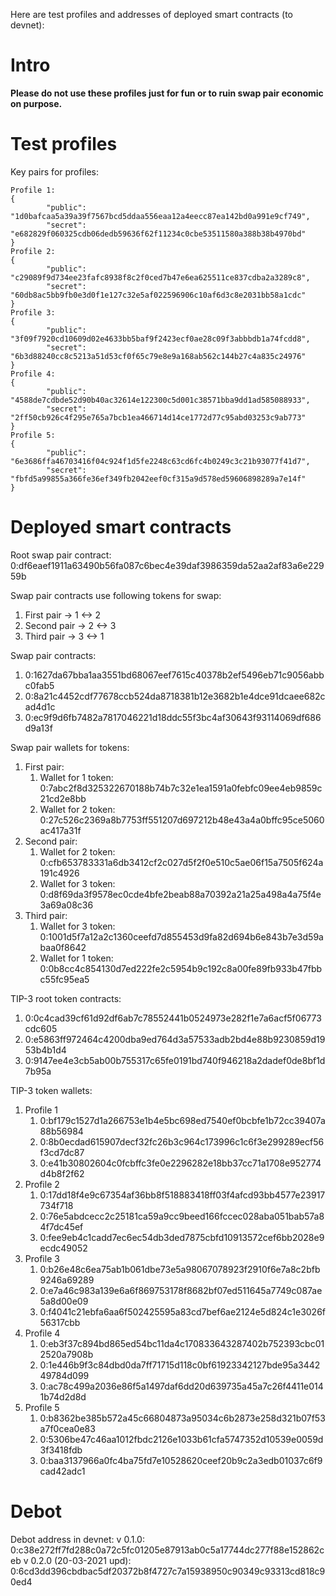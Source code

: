 Here are test profiles and addresses of deployed smart contracts (to devnet):

# Intro
**Please do not use these profiles just for fun or to ruin swap pair economic on purpose.**

# Test profiles

Key pairs for profiles:
```
Profile 1:
{
        "public": "1d0bafcaa5a39a39f7567bcd5ddaa556eaa12a4eecc87ea142bd0a991e9cf749",
        "secret": "e682829f060325cdb06dedb59636f62f11234c0cbe53511580a388b38b4970bd"
}
Profile 2:
{
        "public": "c29089f9d734ee23fafc8938f8c2f0ced7b47e6ea625511ce837cdba2a3289c8",
        "secret": "60db8ac5bb9fb0e3d0f1e127c32e5af022596906c10af6d3c8e2031bb58a1cdc"
}
Profile 3:
{
        "public": "3f09f7920cd10609d02e4633bb5baf9f2423ecf0ae28c09f3abbbdb1a74fcdd8",
        "secret": "6b3d88240cc8c5213a51d53cf0f65c79e8e9a168ab562c144b27c4a835c24976"
}
Profile 4:
{
        "public": "4588de7cdbde52d90b40ac32614e122300c5d001c38571bba9dd1ad585088933",
        "secret": "2ff50cb926c4f295e765a7bcb1ea466714d14ce1772d77c95abd03253c9ab773"
}
Profile 5:
{
        "public": "6e3686ffa46703416f04c924f1d5fe2248c63cd6fc4b0249c3c21b93077f41d7",
        "secret": "fbfd5a99855a366fe36ef349fb2042eef0cf315a9d578ed59606898289a7e14f"
}
```

# Deployed smart contracts
Root swap pair contract: 
0:df6eaef1911a63490b56fa087c6bec4e39daf3986359da52aa2af83a6e22959b

Swap pair contracts use following tokens for swap:
1. First pair  -> 1 <-> 2
2. Second pair -> 2 <-> 3
3. Third pair  -> 3 <-> 1
 
Swap pair contracts:
1. 0:1627da67bba1aa3551bd68067eef7615c40378b2ef5496eb71c9056abbc0fab5
2. 0:8a21c4452cdf77678ccb524da8718381b12e3682b1e4dce91dcaee682cad4d1c
3. 0:ec9f9d6fb7482a7817046221d18ddc55f3bc4af30643f93114069df686d9a13f

Swap pair wallets for tokens:
1. First pair:
    1. Wallet for 1 token: 0:7abc2f8d325322670188b74b7c32e1ea1591a0febfc09ee4eb9859c21cd2e8bb
    2. Wallet for 2 token: 0:27c526c2369a8b7753ff551207d697212b48e43a4a0bffc95ce5060ac417a31f
2. Second pair:
    1. Wallet for 2 token: 0:cfb653783331a6db3412cf2c027d5f2f0e510c5ae06f15a7505f624a191c4926
    2. Wallet for 3 token: 0:d8f69da3f9578ec0cde4bfe2beab88a70392a21a25a498a4a75f4e3a69a08c36
3. Third pair:
    1. Wallet for 3 token: 0:1001d5f7a12a2c1360ceefd7d855453d9fa82d694b6e843b7e3d59abaa0f8642
    2. Wallet for 1 token: 0:0b8cc4c854130d7ed222fe2c5954b9c192c8a00fe89fb933b47fbbc55fc95ea5

TIP-3 root token contracts: 
1. 0:0c4cad39cf61d92df6ab7c78552441b0524973e282f1e7a6acf5f06773cdc605
2. 0:e5863ff972464c4200dba9ed764d3a57533adb2bd4e88b9230859d1953b4b1d4
3. 0:9147ee4e3cb5ab00b755317c65fe0191bd740f946218a2dadef0de8bf1d7b95a

TIP-3 token wallets:
1. Profile 1
    1. 0:bf179c1527d1a266753e1b4e5bc698ed7540ef0bcbfe1b72cc39407a88b56984
    2. 0:8b0ecdad615907decf32fc26b3c964c173996c1c6f3e299289ecf56f3cd7dc87
    3. 0:e41b30802604c0fcbffc3fe0e2296282e18bb37cc71a1708e952774d4b8f2f62
2. Profile 2
    1. 0:17dd18f4e9c67354af36bb8f518883418ff03f4afcd93bb4577e23917734f718
    2. 0:76e5abdcecc2c25181ca59a9cc9beed166fccec028aba051bab57a84f7dc45ef
    3. 0:fee9eb4c1cadd7ec6ec54db3ded7875cbfd10913572cef6bb2028e9ecdc49052
3. Profile 3
    1. 0:b26e48c6ea75ab1b061dbe73e5a98067078923f2910f6e7a8c2bfb9246a69289
    2. 0:e7a46c983a139e6a6f869753178f8682bf07ed511645a7749c087ae5a8d00e09
    3. 0:f4041c21ebfa6aa6f502425595a83cd7bef6ae2124e5d824c1e3026f56317cbb
4. Profile 4
    1. 0:eb3f37c894bd865ed54bc11da4c170833643287402b752393cbc012520a7908b
    2. 0:1e446b9f3c84dbd0da7ff71715d118c0bf61923342127bde95a344249784d099
    3. 0:ac78c499a2036e86f5a1497daf6dd20d639735a45a7c26f4411e0141b74d2d8d
5. Profile 5
    1. 0:b8362be385b572a45c66804873a95034c6b2873e258d321b07f53a7f0cea0e83
    2. 0:5306be47c46aa1012fbdc2126e1033b61cfa5747352d10539e0059d3f3418fdb
    3. 0:baa3137966a0fc4ba75fd7e10528620ceef20b9c2a3edb01037c6f9cad42adc1

# Debot

Debot address in devnet:
v 0.1.0: 0:c38e272ff7fd288c0a72c5fc01205e87913ab0c5a17744dc277f88e152862ceb
v 0.2.0 (20-03-2021 upd): 0:6cd3dd396cbdbac5df20372b8f4727c7a15938950c90349c93313cd818c90ed4
